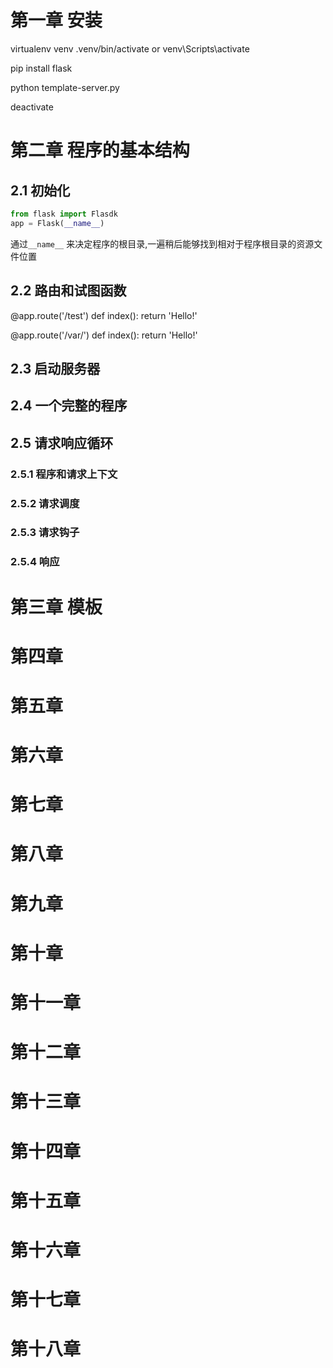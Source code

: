 # 第一章 安装
virtualenv venv
.venv/bin/activate or venv\Scripts\activate

pip install flask

python template-server.py

deactivate
# 第二章 程序的基本结构
## 2.1 初始化
```python
from flask import Flasdk
app = Flask(__name__)
```
通过`__name__` 来决定程序的根目录,一遍稍后能够找到相对于程序根目录的资源文件位置

## 2.2 路由和试图函数
@app.route('/test')
def index():
    return 'Hello!'

@app.route('/var/<name>')
def index():
    return 'Hello!'

## 2.3 启动服务器

## 2.4 一个完整的程序

## 2.5 请求响应循环
### 2.5.1 程序和请求上下文
### 2.5.2 请求调度
### 2.5.3 请求钩子
### 2.5.4 响应

# 第三章 模板
# 第四章
# 第五章
# 第六章
# 第七章
# 第八章
# 第九章
# 第十章
# 第十一章
# 第十二章
# 第十三章
# 第十四章
# 第十五章
# 第十六章
# 第十七章
# 第十八章
